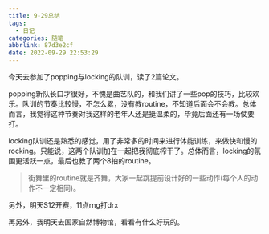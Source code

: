 ```yaml
---
title: 9-29总结
tags:
  - 日记
categories: 随笔
abbrlink: 87d3e2cf
date: 2022-09-29 22:53:29
---
```


今天去参加了popping与locking的队训，读了2篇论文。

<!-- more -->

popping新队长口才很好，不愧是曲艺队的，和我们讲了一些pop的技巧，比较欢乐。队训的节奏比较慢，不怎么累，没有教routine，不知道后面会不会教。总体而言，我觉得这种节奏对我这样的老年人还是挺温柔的，毕竟后面还有一场仗要打。

locking队训还是熟悉的感觉，用了非常多的时间来进行体能训练，来做快和慢的rocking。只能说，这两个队训加在一起把我彻底榨干了。总体而言，locking的氛围更活跃一点，最后也教了两个8拍的routine。

> 街舞里的routine就是齐舞，大家一起跳提前设计好的一些动作(每个人的动作不一定相同)。

另外，明天S12开赛，11点rng打drx

再另外，我明天去国家自然博物馆，看看有什么好玩的。
